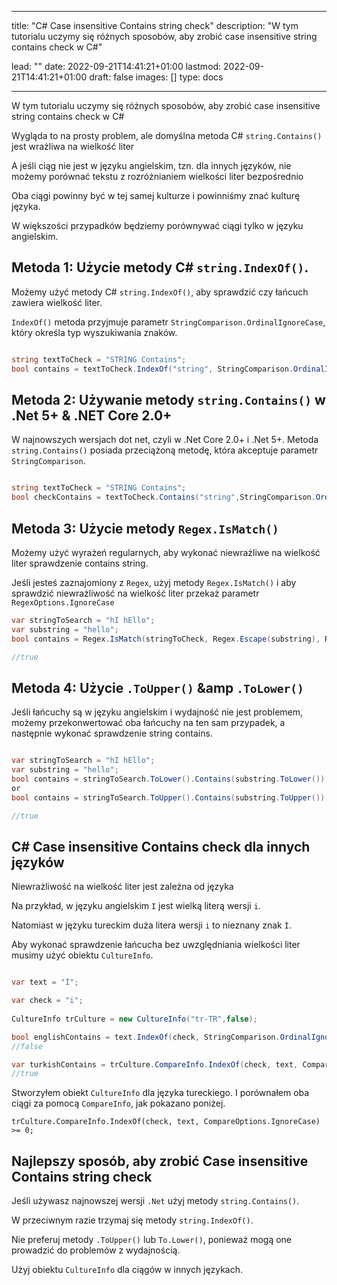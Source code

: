
---
title: "C# Case insensitive Contains string check"
description: "W tym tutorialu uczymy się różnych sposobów, aby zrobić case insensitive string contains check w C#"

lead: ""
date: 2022-09-21T14:41:21+01:00
lastmod: 2022-09-21T14:41:21+01:00
draft: false
images: []
type: docs

---


W tym tutorialu uczymy się różnych sposobów, aby zrobić case insensitive string contains check w C# 

Wygląda to na prosty problem, ale domyślna metoda C# `string.Contains()` jest wrażliwa na wielkość liter 

A jeśli ciąg nie jest w języku angielskim, tzn. dla innych języków, nie możemy porównać tekstu z rozróżnianiem wielkości liter bezpośrednio 

Oba ciągi powinny być w tej samej kulturze i powinniśmy znać kulturę języka.

W większości przypadków będziemy porównywać ciągi tylko w języku angielskim.

## Metoda 1: Użycie metody C# `string.IndexOf()`.

Możemy użyć metody C# `string.IndexOf()`, aby sprawdzić czy łańcuch zawiera wielkość liter.

`IndexOf()` metoda przyjmuje parametr `StringComparison.OrdinalIgnoreCase`, który określa typ wyszukiwania znaków.

```csharp

string textToCheck = "STRING Contains";
bool contains = textToCheck.IndexOf("string", StringComparison.OrdinalIgnoreCase) >= 0;

```

## Metoda 2: Używanie metody `string.Contains()` w .Net 5+ &amp; .NET Core 2.0+

W najnowszych wersjach dot net, czyli w .Net Core 2.0+ i .Net 5+. Metoda `string.Contains()` posiada przeciążoną metodę, która akceptuje parametr `StringComparison`.

```csharp

string textToCheck = "STRING Contains";
bool checkContains = textToCheck.Contains("string",StringComparison.OrdinalIgnoreCase);

```

## Metoda 3: Użycie metody `Regex.IsMatch()` 

Możemy użyć wyrażeń regularnych, aby wykonać niewrażliwe na wielkość liter sprawdzenie contains string.

Jeśli jesteś zaznajomiony z `Regex`, użyj metody `Regex.IsMatch()` i aby sprawdzić niewrażliwość na wielkość liter przekaż parametr `RegexOptions.IgnoreCase` 

```csharp
var stringToSearch = "hI hEllo";
var substring = "hello";
bool contains = Regex.IsMatch(stringToCheck, Regex.Escape(substring), RegexOptions.IgnoreCase);

//true

```

## Metoda 4: Użycie `.ToUpper()` &amp `.ToLower()`

Jeśli łańcuchy są w języku angielskim i wydajność nie jest problemem, możemy przekonwertować oba łańcuchy na ten sam przypadek, a następnie wykonać sprawdzenie string contains.

```csharp

var stringToSearch = "hI hEllo";
var substring = "hello";
bool contains = stringToSearch.ToLower().Contains(substring.ToLower());
or 
bool contains = stringToSearch.ToUpper().Contains(substring.ToUpper());

//true

```
## C# Case insensitive Contains check dla innych języków

Niewrażliwość na wielkość liter jest zależna od języka 

Na przykład, w języku angielskim `I` jest wielką literą wersji `i`.

Natomiast w języku tureckim duża litera wersji `i` to nieznany znak `İ`.

Aby wykonać sprawdzenie łańcucha bez uwzględniania wielkości liter musimy użyć obiektu `CultureInfo`.


```csharp

var text = "İ";

var check = "i";
            
CultureInfo trCulture = new CultureInfo("tr-TR",false);

bool englishContains = text.IndexOf(check, StringComparison.OrdinalIgnoreCase) >= 0;
//false

var turkishContains = trCulture.CompareInfo.IndexOf(check, text, CompareOptions.IgnoreCase) >= 0;
//true
```

Stworzyłem obiekt `CultureInfo` dla języka tureckiego. I porównałem oba ciągi za pomocą `CompareInfo`, jak pokazano poniżej.

```
trCulture.CompareInfo.IndexOf(check, text, CompareOptions.IgnoreCase) >= 0;
```

## Najlepszy sposób, aby zrobić Case insensitive Contains string check

Jeśli używasz najnowszej wersji `.Net` użyj metody `string.Contains()`.

W przeciwnym razie trzymaj się metody `string.IndexOf()`.

Nie preferuj metody `.ToUpper()` lub `To.Lower()`, ponieważ mogą one prowadzić do problemów z wydajnością.

Użyj obiektu `CultureInfo` dla ciągów w innych językach.

